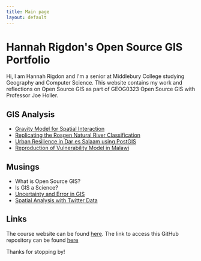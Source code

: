 ```yaml
---
title: Main page
layout: default
---
```


# Hannah Rigdon's Open Source GIS Portfolio

Hi, I am Hannah Rigdon and I'm a senior at Middlebury College studying Geography and Computer Science. This website contains my work and reflections on Open Source GIS as part of GEOG0323 Open Source GIS with Professor Joe Holler.

## GIS Analysis

- [Gravity Model for Spatial Interaction](gravity/gravity.md)
- [Replicating the Rosgen Natural River Classification](rosgen/report.md)
- [Urban Resilience in Dar es Salaam using PostGIS](dsm_resilience/dsm_resilience_report.md)
- [Reproduction of Vulnerability Model in Malawi](RP-Malcomb/docs/report/RP-Malcomb-Report.md)


## Musings
- What is Open Source GIS?
- Is GIS a Science?
- [Uncertainty and Error in GIS](musings/uncertainty.md)
- [Spatial Analysis with Twitter Data](musings/reproduction_reproducibility.md)

## Links
The course website can be found [here](https://gis4dev.github.io).
The link to access this GitHub repository can be found [here](hrigdon98.github.io)

Thanks for stopping by!
